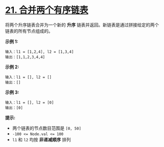 #  [21. 合并两个有序链表](https://leetcode.cn/problems/merge-two-sorted-lists/description/)

将两个升序链表合并为一个新的 **升序** 链表并返回。新链表是通过拼接给定的两个链表的所有节点组成的。

 

**示例 1:**

```
输入：l1 = [1,2,4], l2 = [1,3,4]
输出：[1,1,2,3,4,4]
```

**示例 2:**

```
输入：l1 = [], l2 = []
输出：[]
```

**示例 3:**

```
输入：l1 = [], l2 = [0]
输出：[0]
```

 

**提示:**

- 两个链表的节点数目范围是 `[0, 50]`
- `-100 <= Node.val <= 100`
- `l1` 和 `l2` 均按 **非递减顺序** 排列


